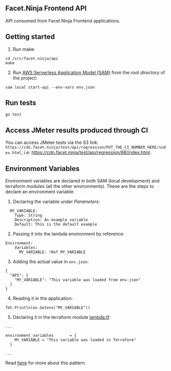 ## Facet.Ninja Frontend API

API consumed from Facet.Ninja Frontend applications.

## Getting started

1. Run make:

```
cd /src/facet.ninja/api
make
```

2. Run [AWS Serverless Application Model (SAM)](https://aws.amazon.com/serverless/sam/) from the *root directory* of the project: 

```
sam local start-api --env-vars env.json
```

## Run tests

`go test`

## Access JMeter results produced through CI

You can access JMeter tests via the S3 link: `https://cdn.facet.ninja/test/api/regression/PUT_THE_CI_NUMBER_HERE/index.html`, i.e: https://cdn.facet.ninja/test/api/regression/88/index.html.

## Environment Variables

Environment variables are declared in both SAM (local development) and terraform modules (all the other environments). These are the steps to declare an environment variable:

1. Declaring the variable under *Parameters*:

```
  MY_VARIABLE:
    Type: String
    Description: An example variable
    Default: This is the default example
```

2. Passing it into the lambda environment by reference:

```
Environment:
    Variables:
      MY_VARIABLE: !Ref MY_VARIABLE
```

3. Adding the actual value in `env.json`:

```
{
  "API": {
    "MY_VARIABLE": "This variable was loaded from env.json"
  }
}
```

4. Reading it in the application:

```
fmt.Println(os.Getenv("MY_VARIABLE"))
```

5. Declaring it in the terraform module [lambda.tf](./deploy/lambda.tf):

```
...

environment_variables       = {
    MY_VARIABLE = "This variable was loaded in Terraform"
  }

...
```

Read [here](https://github.com/aws/aws-sam-cli/issues/1163) for more about this pattern.
